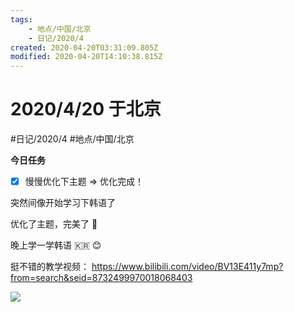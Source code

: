 ```yaml
---
tags:
    - 地点/中国/北京
    - 日记/2020/4
created: 2020-04-20T03:31:09.805Z
modified: 2020-04-20T14:10:38.815Z
---
```

# 2020/4/20 于北京
#日记/2020/4 #地点/中国/北京

**今日任务**
- [x] 慢慢优化下主题 => 优化完成！
<!-- @timer "date":"Mon Apr 20 2020 11:31:59 GMT+0800 (China Standard Time)" -->
突然间像开始学习下韩语了
<!-- @timer "date":"Mon Apr 20 2020 19:02:07 GMT+0800 (China Standard Time)" -->
优化了主题，完美了 :full_moon_with_face: 

晚上学一学韩语 :kr: :blush: 
<!-- @timer "date":"Mon Apr 20 2020 22:10:09 GMT+0800 (China Standard Time)" -->
挺不错的教学视频： https://www.bilibili.com/video/BV13E411y7mp?from=search&seid=8732499970018068403

![](https://i.loli.net/2020/04/20/64XYjEayDFJPWt8.png)  




